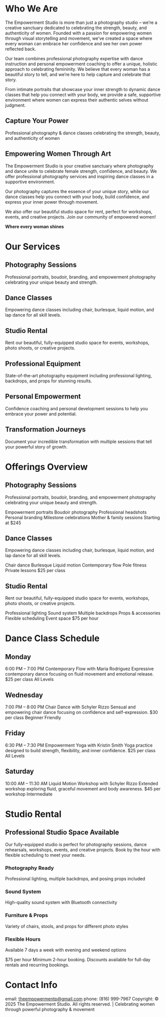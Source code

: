 # Who We Are

The Empowerment Studio is more than just a photography studio – we’re a creative sanctuary dedicated to celebrating the strength, beauty, and authenticity of women. Founded with a passion for empowering women through visual storytelling and movement, we’ve created a space where every woman can embrace her confidence and see her own power reflected back.

Our team combines professional photography expertise with dance instruction and personal empowerment coaching to offer a unique, holistic approach to celebrating femininity. We believe that every woman has a beautiful story to tell, and we’re here to help capture and celebrate that story.

From intimate portraits that showcase your inner strength to dynamic dance classes that help you connect with your body, we provide a safe, supportive environment where women can express their authentic selves without judgment.

## Capture Your Power

Professional photography & dance classes celebrating the strength, beauty, and authenticity of women

## Empowering Women Through Art

The Empowerment Studio is your creative sanctuary where photography and dance unite to celebrate female strength, confidence, and beauty. We offer professional photography services and inspiring dance classes in a supportive environment.

Our photography captures the essence of your unique story, while our dance classes help you connect with your body, build confidence, and express your inner power through movement.

We also offer our beautiful studio space for rent, perfect for workshops, events, and creative projects. Join our community of empowered women!

**Where every woman shines**

# Our Services

## Photography Sessions

Professional portraits, boudoir, branding, and empowerment photography celebrating your unique beauty and strength.

## Dance Classes

Empowering dance classes including chair, burlesque, liquid motion, and lap dance for all skill levels.

## Studio Rental

Rent our beautiful, fully-equipped studio space for events, workshops, photo shoots, or creative projects.

## Professional Equipment

State-of-the-art photography equipment including professional lighting, backdrops, and props for stunning results.

## Personal Empowerment

Confidence coaching and personal development sessions to help you embrace your power and potential.

## Transformation Journeys

Document your incredible transformation with multiple sessions that tell your powerful story of growth.

# Offerings Overview

## Photography Sessions

Professional portraits, boudoir, branding, and empowerment photography celebrating your unique beauty and strength.

Empowerment portraits
Boudoir photography
Professional headshots
Personal branding
Milestone celebrations
Mother & family sessions
Starting at $245

## Dance Classes

Empowering dance classes including chair, burlesque, liquid motion, and lap dance for all skill levels.

Chair dance
Burlesque
Liquid motion
Contemporary flow
Pole fitness
Private lessons
$25 per class

## Studio Rental

Rent our beautiful, fully-equipped studio space for events, workshops, photo shoots, or creative projects.

Professional lighting
Sound system
Multiple backdrops
Props & accessories
Flexible scheduling
Event space
$75 per hour

# Dance Class Schedule

## Monday

6:00 PM – 7:00 PM
Contemporary Flow
with Maria Rodriguez
Expressive contemporary dance focusing on fluid movement and emotional release.
$25 per class
All Levels

## Wednesday

7:00 PM – 8:00 PM
Chair Dance
with Schyler Rizzo
Sensual and empowering chair dance focusing on confidence and self-expression.
$30 per class
Beginner Friendly

## Friday

6:30 PM – 7:30 PM
Empowerment Yoga
with Kristin Smith
Yoga practice designed to build strength, flexibility, and inner confidence.
$25 per class
All Levels

## Saturday

10:00 AM – 11:30 AM
Liquid Motion Workshop
with Schyler Rizzo
Extended workshop exploring fluid, graceful movement and body awareness.
$45 per workshop
Intermediate

# Studio Rental

## Professional Studio Space Available

Our fully-equipped studio is perfect for photography sessions, dance rehearsals, workshops, events, and creative projects. Book by the hour with flexible scheduling to meet your needs.

### Photography Ready

Professional lighting, multiple backdrops, and posing props included

### Sound System

High-quality sound system with Bluetooth connectivity

### Furniture & Props

Variety of chairs, stools, and props for different photo styles

### Flexible Hours

Available 7 days a week with evening and weekend options

$75 per hour
Minimum 2-hour booking. Discounts available for full-day rentals and recurring bookings.

# Contact Info

email: theempowermentp@gmail.com
phone: (816) 999-7967
Copyright: © 2025 The Empowerment Studio. All rights reserved. | Celebrating women through powerful photography & movement
